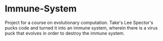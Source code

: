 # Immune-System
Project for a course on evolutionary computation. Take's Lee Spector's pucks code and turned it into an immune system, wherein there is a virus puck that evolves in order to destroy the immune system.
